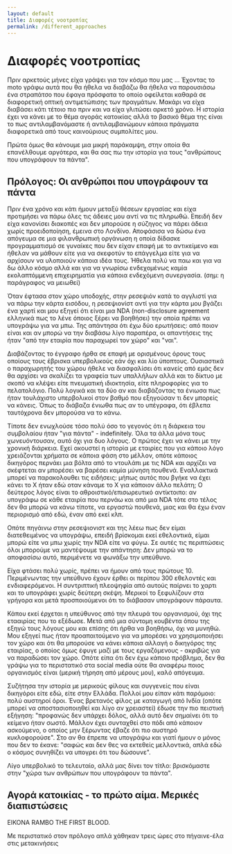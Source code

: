 ```yaml
---
layout: default
title: Διαφορές νοοτροπίας
permalink: /different_approaches
---
```


# Διαφορές νοοτροπίας

Πριν αρκετούς μήνες είχα γράψει για τον κόσμο που μας ...
Έχοντας το moto γράφω αυτά που θα ήθελα να διαβάζω θα ήθελα να παρουσιάσω ένα στραπάτσο που έφαγα πρόσφατα το οποίο οφείλεται καθαρά σε διαφορετική οπτική αντιμετώπισης των πραγμάτων. Μακάρι να είχα διαβάσει κάτι τέτοιο πιο πριν και να είχα γλιτώσει αρκετό χρόνο. Η ιστορία έχει να κάνει με το θέμα αγοράς κατοικίας αλλά το βασικό θέμα της είναι το πως αντιλαμβανόμαστε ή αντιλαμβανώμουν κάποια πράγματα διαφορετικά από τους καινούριους συμπολίτες μου.

Πρώτα όμως θα κάνουμε μια μικρή παράκαμψη, στην οποία θα επανέλθουμε αργότερα, και θα σας πω την ιστορία για τους "ανθρώπους που υπογράφουν τα πάντα".

## Πρόλογος: Οι ανθρώποι που υπογράφουν τα πάντα

Πριν ένα χρόνο και κάτι ήμουν μεταξύ θέσεων εργασίας και είχα προτιμήσει να πάρω όλες τις άδειες μου αντί να τις πληρωθώ. Επειδή δεν είχα κανονίσει διακοπές και δεν μπορούσε η σύζηγος να πάρει άδεια χωρίς προειδοποίηση, έμεινα στο Λονδίνο. Αποφάσισα να δώσω ένα απόγευμα σε μια φιλανθρωπική οργάνωση η οποία δίδασκε προγραμματισμό σε γυναίκες που δεν είχαν επαφή με το αντικείμενο και ήθελαν να μάθουν είτε για να σκεφοτύν το επάγγελμα είτε για να αρχίσουν να υλοποιούν κάποια ιδέα τους. Ήθελα πολύ να παω και για να δω άλλο κόσμο αλλά και για να γνωρίσω ενδεχομένως καμία εκολαπτόμμενη επιχειρηματία για κάποια ενδεχόμενη συνεργασία. (σημ: η παράγραφος να μειωθεί)

Όταν έφτασα στον χώρο υποδοχής, στην ρεσεψιόν κατά το αγγλιστί για να πάρω την κάρτα εισόδου, η ρεσεψιονίστ αντί για την κάρτα μου βγάζει ένα χαρτί και μου εξηγεί ότι είναι μια NDA (non-disclosure agreement ελληνικά πως το λένε όποιος ξέρει να βοηθήσει) την οποία πρέπει να υπογράψω για να μπω. Της απάντησα ότι έχω δύο ερωτήσεις: από ποιον είναι και αν μπορώ να την διαβάσω λίγο παραπέρα, οι απαντήσεις της ήταν "από την εταιρία που παραχωρεί τον χώρο" και "ναι".

Διαβάζοντας το έγγραφο ήρθα σε επαφή με ορισμένους όρους τους οποίους τους έβρισκα υπερβολικούς εάν όχι και λίο ύποπτους. Ουσιαστικά ο παραχωρητής του χώρου ήθελε να διασφαλίσει ότι κανείς από εμάς δεν θα αρχίσει να σκαλίζει τα γραφεία των υπαλλήλων αλλά και το δίκτυο με σκοπό να κλέψει είτε πνευματική ιδιοκτησία, είτε πληροφορίες για το πελατολόγιο. Πολύ λογικά και τα δύο αν και διαβάζοντας τα ένιωσα πως ήταν τουλάχιστο υπερβολικοί στον βαθμό που εξηγούσαν τι δεν μπορείς να κάνεις. Όπως το διάβαζα ένιωθα πως αν το υπέγραφα, ότι έβλεπα ταυτόχρονα δεν μπορούσα να το κάνω.

Τίποτε δεν ενωχλούσε τόσο πολύ όσο το γεγονός ότι η διάρκεια του συμβολαίου ήταν "για πάντα" - indefinitely. Όλα τα άλλα μόνα τους χωνευόντουσαν, αυτό όχι για δυο λόγους. Ο πρώτος έχει να κάνει με την χρονική διάρκεια. Εχεί ακουστεί η ιστορία με εταιρίες που για κάποιο λόγο χρειάζονται χρήματα σε κάποια φάση στο μέλλον, οπότε κάποιος δικηγόρος περνάει μια βόλτα από το ντουλάπι με τις NDA και αρχίζει να σκέφτεται αν μπορέσει να βαρέσει καμία μύνηση πουθενά. Εναλλακτικά μπορεί να παρακολουθει τις ειδήσεις: μήπως αυτός που βγήκε να έχει κάνει το Χ ήταν εδώ οταν κάναμε το Χ για κάποιον άλλο πελάτη;
Ο δεύτερος λόγος είναι το αθροιστικό/επισωρευτικό αντίκτοιπο: αν υπογράφω σε κάθε εταιρία που περνάω και από μια NDA τότε στο τέλος δεν θα μπορώ να κάνω τίποτε, να εργαστώ πουθενά, μιας και θα έχω έναν περιορισμό από εδώ, έναν από εκεί κλπ.

Οπότε πηγάινω στην ρεσεψιονιστ και της λέεω πως δεν είμαι διατεθειμένος να υπογράψω, επειδή βρίσκομαι εκεί εθελοντικά, είμαι μπορώ είτε να μπω χωρίς την NDA είτε να φύγω. Σε αυτές τις περιπτώσεις όλοι μπορούμε να μαντέψουμε την απάντηση: Δεν μπορώ να το αποφασίσω αυτό, περιμένετε να φωνάξω την υπεύθυνο.

Είχα φτάσει πολύ χωρίς, πρέπει να ήμουν από τους πρώτους 10. Περιμένωντας την υπεύθυνο έχουν έρθει οι περίπου 300 εθελοντές και ενδιαφερόμενοι. Η συντριπτική πλεοψηφία από αυτούς παίρνει το χαρτι και το υπογράφει χωρίς δεύτερη σκέψη. Μερικοί το ξεφυλίζουν στα γρήγορα και μετά προσποιούμενοι ότι το διάβασαν υπογράφουν πάραυτα.

Κάπου εκεί έρχεται η υπεύθυνος από την πλευρά του οργανισμού, όχι της ετααιρίας που το εξέδωσε. Μετά από μια σύντομη κουβέντα όπου της εξηγώ τους λόγους μου και επίσης ότι ήρθα να βοηθήσω, όχι να μυνηθώ. Μου εξηγεί πως ήταν προαπαιτούμενο για να μπορέσει να χρησιμοποιήσει τον χώρο και ότι θα μπορούσε να κάνει κάποια αλλαγή ο δικηγόρος της εταιρίας, ο οποίος όμως έφυγε μαζί με τους εργαζόμενους - ακριβώς για να παραδώσει τον χώρο. Οπότε είπα ότι δεν έχω κάποιο πρόβλημα, δεν θα γράψω για το περιστατικό στα social media ούτε θα αναφέρω ποιος οργανισμός είναι (μερική τήρηση από μέρους μου), καλό απόγευμα.

Συζήτησα την ιστορία με μερικούς φίλους και συγγενείς που είναι δικηγόροι είτε εδώ, είτε στην Ελλάδα. Πολλοί μου είπαν κάτι παρόμοιο: πολύ αυστηροί όροι. Ένας βρετανός φίλος με καταγωγή από Ινδία (οπότε μπορεί να αποστασιοποιηθεί και λίγο αν χρειαστεί) έδωσε την πιο πειστική εξήγηση: "προφανώς δεν υπάρχει δόλος, αλλά αυτό δεν σημαίνει ότι το κείμενο ήταν σωστό. Μάλλον έχει συνταχθεί στο πόδι από κάποιον ασκούμενο, ο οποίος μην ξέρωντας έβαζε ότι πιο αυστηρό κυκλοφορούσε". Στο αν θα έπρεπε να υπογράψω και γιατί ήμουν ο μόνος που δεν το έκανε: "σαφώς και δεν θες να εκτεθείς μελλοντικά, απλά εδώ ο κόσμος συνηθίζει να υπογρει ότι του δώσουνε".

Λίγο υπερβολικό το τελευταίο, αλλά μας δίνει τον τίτλο: βρισκόμαστε στην "χώρα των ανθρώπων που υπογράφουν τα πάντα".

## Αγορά κατοικίας - το πρώτο αίμα. Μερικές διαπιστώσεις

ΕΙΚΟΝΑ RAMBO THE FIRST BLOOD.

Με περιστατικό στον πρόλογο απλά χάθηκαν τρεις ώρες στο πήγαινε-έλα στις μετακινήσεις